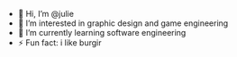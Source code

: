 - 👋 Hi, I’m @julie
- 👀 I’m interested in graphic design and game engineering
- 🌱 I’m currently learning software engineering
- ⚡ Fun fact: i like burgir

<!---
julie-12rpl/julie-12rpl is a ✨ special ✨ repository because its `README.md` (this file) appears on your GitHub profile.
You can click the Preview link to take a look at your changes.
--->
